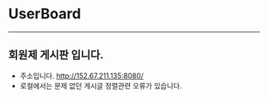 # UserBoard
---
## 회원제 게시판 입니다.
- 주소입니다. http://152.67.211.135:8080/
- 로컬에서는 문제 없던 게시글 정렬관련 오류가 있습니다.
